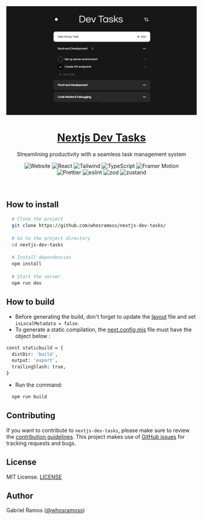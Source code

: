 <a href="https://github.com/whosramoss/nextjs-dev-tasks">
  <img alt="Nextjs Dev Tasks" src="./public/thumbnail.png" />
  <h1 align="center">Nextjs Dev Tasks</h1>
</a>

<p align="center">
  Streamlining productivity with a seamless task management system
</p>

<div align="center">
  <img src="https://img.shields.io/badge/next.js-242424?style=for-the-badge&logo=nextdotjs" alt="Website">
  <img src="https://img.shields.io/badge/React-563D7C?style=for-the-badge&logo=React&logoColor=fff" alt="React">
  <img src="https://img.shields.io/badge/Tailwind-FEFEFE?style=for-the-badge&logo=tailwindcss" alt="Tailwind">
  <img src="https://img.shields.io/badge/Typescript-007acc?style=for-the-badge&logo=typescript&logoColor=fff" alt="TypeScript">
  <img src="https://img.shields.io/badge/Framer%20Motion-CC6699?style=for-the-badge&logo=framer" alt="Framer Motion">
  <br/>
  <img src="https://img.shields.io/badge/Prettier-242424?style=for-the-badge&logo=prettier" alt="Prettier">
  <img src="https://img.shields.io/badge/eslint-0170FE?style=for-the-badge&logo=eslint" alt="eslint">
  <img src="https://img.shields.io/badge/zod-242424?style=for-the-badge&logo=zod" alt="zod">
   <img src="https://img.shields.io/badge/zustand-563D7C?style=for-the-badge&logo=React&logoColor=fff" alt="zustand">
</div>
<br/>

<br/>



## How to install 

```bash
  # Clone the project
  git clone https://github.com/whosramoss/nextjs-dev-tasks/

  # Go to the project directory
  cd nextjs-dev-tasks

  # Install dependencies
  npm install

  # Start the server 
  npm run dev
```

## How to build 
- Before generating the build, don't forget to update the [layout](./src/app/layout.tsx) file and set ```isLocalMetadata = false```.
- To generate a static compilation, the [next.config.mjs](./next.config.mjs) file must have the object below :
```bash
const staticbuild = {
  distDir: 'build',
  output: 'export',
  trailingSlash: true,
}
```
- Run the command:
```bash
  npm run build
```


## Contributing 
If you want to contribute to `nextjs-dev-tasks`, please make sure to review the [contribution guidelines](https://github.com/whosramoss/nextjs-dev-tasks/blob/master/CONTRIBUTING.md). This project makes use of [GitHub issues](https://github.com/whosramoss/nextjs-dev-tasks/issues) for
tracking requests and bugs.

## License 

MIT License. [LICENSE](./LICENSE)

## Author 

Gabriel Ramos ([@whosramoss](https://github.com/whosramoss))

